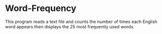 # Word-Frequency
 This program reads a text file and counts the number of times each English word appears then displays the 25 most frequently used words.

